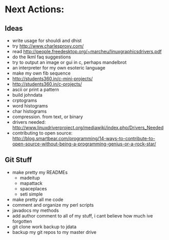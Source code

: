 Next Actions:
=============

Ideas
-----
- write usage for shouldi and dhist
- try http://www.charlesproxy.com/
- read http://people.freedesktop.org/~marcheu/linuxgraphicsdrivers.pdf
- do the lkml faq suggestions
- try to output an image or gui in c, perhaps mandelbrot
- an interpreter for my own esoteric language
- make my own fib sequence
- http://students360.in/c-mini-projects/
- http://students360.in/c-projects/
- ascii or print a pattern
- build johndata
- crptograms
- word histograms
- char histograms
- compression.  from text, or binary
- drivers needed: http://www.linuxdriverproject.org/mediawiki/index.php/Drivers_Needed
- contributing to open source: http://blog.smartbear.com/programming/14-ways-to-contribute-to-open-source-without-being-a-programming-genius-or-a-rock-star/


Git Stuff
-------------------------
- make pretty my READMEs
    - madeitup
    - mapattack
    - spaceplaces
    - seti simple
- make pretty all me code
- comment and organize my perl scripts
- javadocs my methods
- add author comment to all of my stuff, i cant believe how much ive forgotten
- git clone work backup to jdata
- backup my git repos to my master drive
